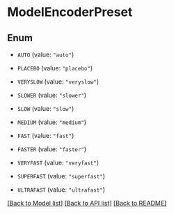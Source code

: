 # ModelEncoderPreset

## Enum


* `AUTO` (value: `"auto"`)

* `PLACEBO` (value: `"placebo"`)

* `VERYSLOW` (value: `"veryslow"`)

* `SLOWER` (value: `"slower"`)

* `SLOW` (value: `"slow"`)

* `MEDIUM` (value: `"medium"`)

* `FAST` (value: `"fast"`)

* `FASTER` (value: `"faster"`)

* `VERYFAST` (value: `"veryfast"`)

* `SUPERFAST` (value: `"superfast"`)

* `ULTRAFAST` (value: `"ultrafast"`)


[[Back to Model list]](../README.md#documentation-for-models) [[Back to API list]](../README.md#documentation-for-api-endpoints) [[Back to README]](../README.md)


